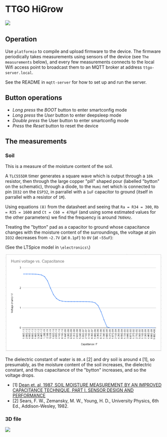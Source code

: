 TTGO HiGrow
===========================

![](image/T-Higrow.jpg)


## Operation

Use `platformio` to compile and upload firmware to the device.  The firmware periodically takes measurements using sensors of the device (see `The measurements` below), and every few measurements connects to the local Wifi access point to broadcast them to an MQTT broker at address `ttgo-server.local`.

See the README in `mqtt-server` for how to set up and run the server.


## Button operations
- *Long press* the *BOOT* button to enter smartconfig mode
- *Long press* the *User* button to enter deepsleep mode
- *Double press* the User button to enter smartconfig mode
- *Press* the *Reset* button to reset the device

## The measurements

### Soil

This is a measure of the moisture content of the soil.

A `TLC555DR` timer generates a square wave which is output through a `10k` resistor, then through the large copper "pill" shaped pour (labelled "bytton" on the schematic), through a diode, to the `Humi` net which is connected to pin `IO32` on the `ESP32`, in parrallel with a `1uF` capacitor to ground (itself in parrallel with a resistor of `1M`).

Using equations `(8)` from the datasheet and seeing that `Ra = R34 = 300`, `Rb = R35 = 1600` and `Ct = C60 = 470pF` (and using some estimated values for the other parameters) we find the frequency is around `760kHz`.

Treating the "bytton" pad as a capacitor to ground whose capacitance changes with the moisture content of the surroundings, the voltage at pin `IO32` decreases from `~2.7V` (at `0.1pF`) to `0V` (at `~55uF`):

(See the LTSpice model in `\electronics\`)

![](electronics/Humivoltage.PNG)

The dielectric constant of water is `80.4` [2] and dry soil is around `4` [1], so presumably, as the moisture content of the soil increases, the dielectric constant, and thus capacitance of the "bytton" increases, and so the voltage drops.

- [1] [Dean et. al, 1987, SOIL MOISTURE MEASUREMENT BY AN IMPROVED CAPACITANCE TECHNIQUE, PART I. SENSOR DESIGN AND PERFORMANCE](https://www.sciencedirect.com/science/article/abs/pii/0022169487901946)
- [2] Sears, F. W., Zemansky, M. W., Young, H. D., University Physics, 6th Ed., Addison-Wesley, 1982.

### 3D file

![](https://github.com/Xinyuan-LilyGO/TTGO-Multi-function-sensor-board/blob/master/image/image2.png)
